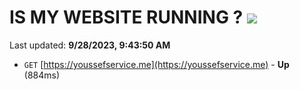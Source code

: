 # IS MY WEBSITE RUNNING ? [![](https://img.shields.io/static/v1?label=Sponsor&message=%E2%9D%A4&logo=GitHub&color=%23fe8e86)](https://github.com/sponsors/<username>)

Last updated: **9/28/2023, 9:43:50 AM**

- `GET` [https://youssefservice.me](https://youssefservice.me) - **Up** (884ms)
